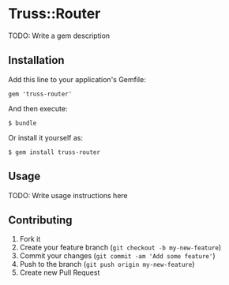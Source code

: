 # Truss::Router

TODO: Write a gem description

## Installation

Add this line to your application's Gemfile:

    gem 'truss-router'

And then execute:

    $ bundle

Or install it yourself as:

    $ gem install truss-router

## Usage

TODO: Write usage instructions here

## Contributing

1. Fork it
2. Create your feature branch (`git checkout -b my-new-feature`)
3. Commit your changes (`git commit -am 'Add some feature'`)
4. Push to the branch (`git push origin my-new-feature`)
5. Create new Pull Request
